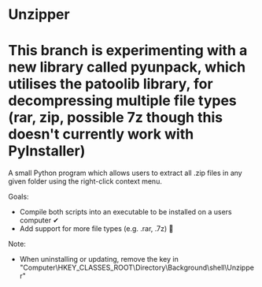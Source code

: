 # Unzipper

# This branch is experimenting with a new library called pyunpack, which utilises the patoolib library, for decompressing multiple file types (rar, zip, possible 7z though this doesn't currently work with PyInstaller)

A small Python program which allows users to extract all .zip files in any given folder using the right-click context menu.

Goals: 
  - Compile both scripts into an executable to be installed on a users computer ✔
  - Add support for more file types (e.g. .rar, .7z) 🔨


Note:
  - When uninstalling or updating, remove the key in "Computer\HKEY_CLASSES_ROOT\Directory\Background\shell\Unzipper"
